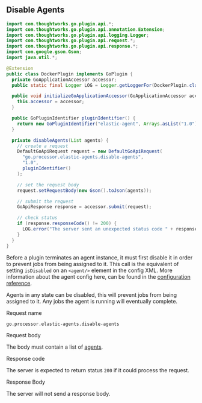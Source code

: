 ## Disable Agents

```java
import com.thoughtworks.go.plugin.api.*;
import com.thoughtworks.go.plugin.api.annotation.Extension;
import com.thoughtworks.go.plugin.api.logging.Logger;
import com.thoughtworks.go.plugin.api.request.*;
import com.thoughtworks.go.plugin.api.response.*;
import com.google.gson.Gson;
import java.util.*;

@Extension
public class DockerPlugin implements GoPlugin {
  private GoApplicationAccessor accessor;
  public static final Logger LOG = Logger.getLoggerFor(DockerPlugin.class);

  public void initializeGoApplicationAccessor(GoApplicationAccessor accessor) {
    this.accessor = accessor;
  }

  public GoPluginIdentifier pluginIdentifier() {
    return new GoPluginIdentifier("elastic-agent", Arrays.asList("1.0"))
  }

  private disableAgents(List agents) {
    // create a request
    DefaultGoApiRequest request = new DefaultGoApiRequest(
      "go.processor.elastic-agents.disable-agents",
      "1.0",
      pluginIdentifier()
    );

    // set the request body
    request.setRequestBody(new Gson().toJson(agents));

    // submit the request
    GoApiResponse response = accessor.submit(request);

    // check status
    if (response.responseCode() != 200) {
      LOG.error("The server sent an unexpected status code " + response.responseCode() + " with the response body " + response.responseBody());
    }
  }
}
```

Before a plugin terminates an agent instance, it must first disable it in order to prevent jobs from being assigned to it. This call is the equivalent of setting `isDisabled` on an `<agent/>` element in the config XML. More information about the agent config here, can be found in the [configuration reference](https://docs.gocd.org/current/configuration/configuration_reference.html#agent).

Agents in any state can be disabled, this will prevent jobs from being assigned to it. Any jobs the agent is running will eventually complete.

<p class='request-name-heading'>Request name</p>

`go.processor.elastic-agents.disable-agents`

<p class='request-body-heading'>Request body</p>

The body must contain a list of [agents](#elastic-agent-object).

<p class='response-code-heading'>Response code</p>

The server is expected to return status `200` if it could process the request.

<p class='response-body-heading'>Response Body</p>

The server will not send a response body.
